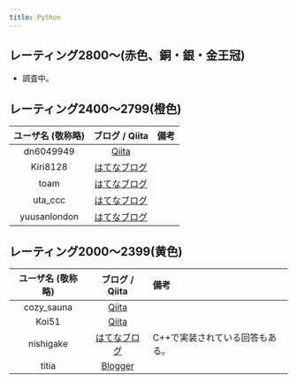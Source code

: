 ```yaml
---
title: Python
---
```


## レーティング2800〜(赤色、銅・銀・金王冠)

- 調査中。

## レーティング2400〜2799(橙色)

|ユーザ名 (敬称略)|ブログ / Qiita|備考|
|:--:|:--:|:--|
|dn6049949|[Qiita](https://qiita.com/dn6049949)||
|Kiri8128|[はてなブログ](https://kiri8128.hatenablog.com/)||
|toam|[はてなブログ](https://toriidao.hateblo.jp/)||
|uta_ccc|[はてなブログ](https://utac.hateblo.jp/)||
|yuusanlondon|[はてなブログ](https://yuusanlondon.hatenablog.com/)||

## レーティング2000〜2399(黄色)

|ユーザ名 (敬称略)|ブログ / Qiita|備考|
|:--:|:--:|:--|
|cozy_sauna|[Qiita](https://qiita.com/cozy_sauna/)||
|Koi51|[Qiita](https://qiita.com/koi51)||
|nishigake|[はてなブログ](https://blog.nishigake.net/posts)|C++で実装されている回答もある。|
|titia|[Blogger](https://titianote.blogspot.com/)||
